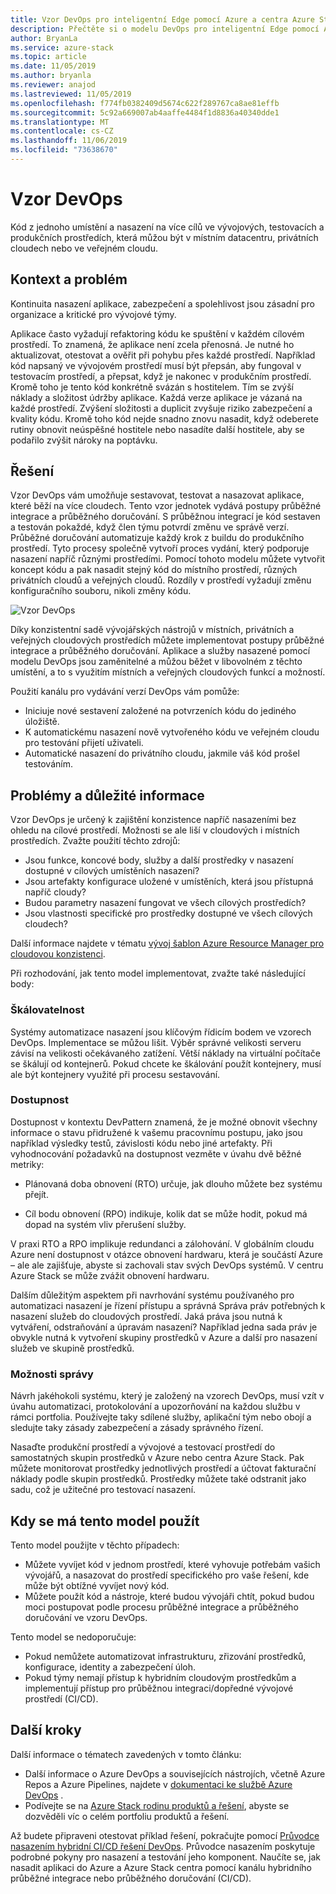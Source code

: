 ```yaml
---
title: Vzor DevOps pro inteligentní Edge pomocí Azure a centra Azure Stack.
description: Přečtěte si o modelu DevOps pro inteligentní Edge pomocí Azure a centra Azure Stack.
author: BryanLa
ms.service: azure-stack
ms.topic: article
ms.date: 11/05/2019
ms.author: bryanla
ms.reviewer: anajod
ms.lastreviewed: 11/05/2019
ms.openlocfilehash: f774fb0382409d5674c622f289767ca8ae81effb
ms.sourcegitcommit: 5c92a669007ab4aaffe4484f1d8836a40340dde1
ms.translationtype: MT
ms.contentlocale: cs-CZ
ms.lasthandoff: 11/06/2019
ms.locfileid: "73638670"
---
```

# <a name="devops-pattern"></a>Vzor DevOps

Kód z jednoho umístění a nasazení na více cílů ve vývojových, testovacích a produkčních prostředích, která můžou být v místním datacentru, privátních cloudech nebo ve veřejném cloudu.

## <a name="context-and-problem"></a>Kontext a problém

Kontinuita nasazení aplikace, zabezpečení a spolehlivost jsou zásadní pro organizace a kritické pro vývojové týmy.

Aplikace často vyžadují refaktoring kódu ke spuštění v každém cílovém prostředí. To znamená, že aplikace není zcela přenosná. Je nutné ho aktualizovat, otestovat a ověřit při pohybu přes každé prostředí. Například kód napsaný ve vývojovém prostředí musí být přepsán, aby fungoval v testovacím prostředí, a přepsat, když je nakonec v produkčním prostředí. Kromě toho je tento kód konkrétně svázán s hostitelem. Tím se zvýší náklady a složitost údržby aplikace. Každá verze aplikace je vázaná na každé prostředí. Zvýšení složitosti a duplicit zvyšuje riziko zabezpečení a kvality kódu. Kromě toho kód nejde snadno znovu nasadit, když odeberete rutiny obnovit neúspěšné hostitele nebo nasadíte další hostitele, aby se podařilo zvýšit nároky na poptávku.

## <a name="solution"></a>Řešení

Vzor DevOps vám umožňuje sestavovat, testovat a nasazovat aplikace, které běží na více cloudech. Tento vzor jednotek vydává postupy průběžné integrace a průběžného doručování. S průběžnou integrací je kód sestaven a testován pokaždé, když člen týmu potvrdí změnu ve správě verzí. Průběžné doručování automatizuje každý krok z buildu do produkčního prostředí. Tyto procesy společně vytvoří proces vydání, který podporuje nasazení napříč různými prostředími. Pomocí tohoto modelu můžete vytvořit koncept kódu a pak nasadit stejný kód do místního prostředí, různých privátních cloudů a veřejných cloudů. Rozdíly v prostředí vyžadují změnu konfiguračního souboru, nikoli změny kódu.

![Vzor DevOps](media/pattern-cicd-pipeline/hybrid-ci-cd.png)

Díky konzistentní sadě vývojářských nástrojů v místních, privátních a veřejných cloudových prostředích můžete implementovat postupy průběžné integrace a průběžného doručování. Aplikace a služby nasazené pomocí modelu DevOps jsou zaměnitelné a můžou běžet v libovolném z těchto umístění, a to s využitím místních a veřejných cloudových funkcí a možností.

Použití kanálu pro vydávání verzí DevOps vám pomůže:

- Iniciuje nové sestavení založené na potvrzeních kódu do jediného úložiště.
- K automatickému nasazení nově vytvořeného kódu ve veřejném cloudu pro testování přijetí uživateli.
- Automatické nasazení do privátního cloudu, jakmile váš kód prošel testováním.

## <a name="issues-and-considerations"></a>Problémy a důležité informace

Vzor DevOps je určený k zajištění konzistence napříč nasazeními bez ohledu na cílové prostředí. Možnosti se ale liší v cloudových i místních prostředích. Zvažte použití těchto zdrojů:

- Jsou funkce, koncové body, služby a další prostředky v nasazení dostupné v cílových umístěních nasazení?
- Jsou artefakty konfigurace uložené v umístěních, která jsou přístupná napříč cloudy?
- Budou parametry nasazení fungovat ve všech cílových prostředích?
- Jsou vlastnosti specifické pro prostředky dostupné ve všech cílových cloudech?

Další informace najdete v tématu [vývoj šablon Azure Resource Manager pro cloudovou konzistenci](https://docs.microsoft.com/azure/azure-resource-manager/templates-cloud-consistency).

Při rozhodování, jak tento model implementovat, zvažte také následující body:

### <a name="scalability"></a>Škálovatelnost

Systémy automatizace nasazení jsou klíčovým řídicím bodem ve vzorech DevOps. Implementace se můžou lišit. Výběr správné velikosti serveru závisí na velikosti očekávaného zatížení. Větší náklady na virtuální počítače se škálují od kontejnerů. Pokud chcete ke škálování použít kontejnery, musí ale být kontejnery využité při procesu sestavování.

### <a name="availability"></a>Dostupnost

Dostupnost v kontextu DevPattern znamená, že je možné obnovit všechny informace o stavu přidružené k vašemu pracovnímu postupu, jako jsou například výsledky testů, závislosti kódu nebo jiné artefakty. Při vyhodnocování požadavků na dostupnost vezměte v úvahu dvě běžné metriky:

-   Plánovaná doba obnovení (RTO) určuje, jak dlouho můžete bez systému přejít.

-   Cíl bodu obnovení (RPO) indikuje, kolik dat se může hodit, pokud má dopad na systém vliv přerušení služby.

V praxi RTO a RPO implikuje redundanci a zálohování. V globálním cloudu Azure není dostupnost v otázce obnovení hardwaru, která je součástí Azure – ale ale zajišťuje, abyste si zachovali stav svých DevOps systémů. V centru Azure Stack se může zvážit obnovení hardwaru.

Dalším důležitým aspektem při navrhování systému používaného pro automatizaci nasazení je řízení přístupu a správná Správa práv potřebných k nasazení služeb do cloudových prostředí. Jaká práva jsou nutná k vytváření, odstraňování a úpravám nasazení? Například jedna sada práv je obvykle nutná k vytvoření skupiny prostředků v Azure a další pro nasazení služeb ve skupině prostředků.

### <a name="manageability"></a>Možnosti správy

Návrh jakéhokoli systému, který je založený na vzorech DevOps, musí vzít v úvahu automatizaci, protokolování a upozorňování na každou službu v rámci portfolia. Používejte taky sdílené služby, aplikační tým nebo obojí a sledujte taky zásady zabezpečení a zásady správného řízení.

Nasaďte produkční prostředí a vývojové a testovací prostředí do samostatných skupin prostředků v Azure nebo centra Azure Stack. Pak můžete monitorovat prostředky jednotlivých prostředí a účtovat fakturační náklady podle skupin prostředků. Prostředky můžete také odstranit jako sadu, což je užitečné pro testovací nasazení.

## <a name="when-to-use-this-pattern"></a>Kdy se má tento model použít

Tento model použijte v těchto případech:

- Můžete vyvíjet kód v jednom prostředí, které vyhovuje potřebám vašich vývojářů, a nasazovat do prostředí specifického pro vaše řešení, kde může být obtížné vyvíjet nový kód.
- Můžete použít kód a nástroje, které budou vývojáři chtít, pokud budou moci postupovat podle procesu průběžné integrace a průběžného doručování ve vzoru DevOps.

Tento model se nedoporučuje:

- Pokud nemůžete automatizovat infrastrukturu, zřizování prostředků, konfigurace, identity a zabezpečení úloh.
- Pokud týmy nemají přístup k hybridním cloudovým prostředkům a implementují přístup pro průběžnou integraci/dopředné vývojové prostředí (CI/CD).

## <a name="next-steps"></a>Další kroky

Další informace o tématech zavedených v tomto článku:
- Další informace o Azure DevOps a souvisejících nástrojích, včetně Azure Repos a Azure Pipelines, najdete v [dokumentaci ke službě Azure DevOps](/azure/devops) .
- Podívejte se na [Azure Stack rodinu produktů a řešení](/azure-stack), abyste se dozvěděli víc o celém portfoliu produktů a řešení.

Až budete připraveni otestovat příklad řešení, pokračujte pomocí [Průvodce nasazením hybridní CI/CD řešení DevOps](https://aka.ms/hybriddevopsdeploy). Průvodce nasazením poskytuje podrobné pokyny pro nasazení a testování jeho komponent. Naučíte se, jak nasadit aplikaci do Azure a Azure Stack centra pomocí kanálu hybridního průběžné integrace nebo průběžného doručování (CI/CD).
